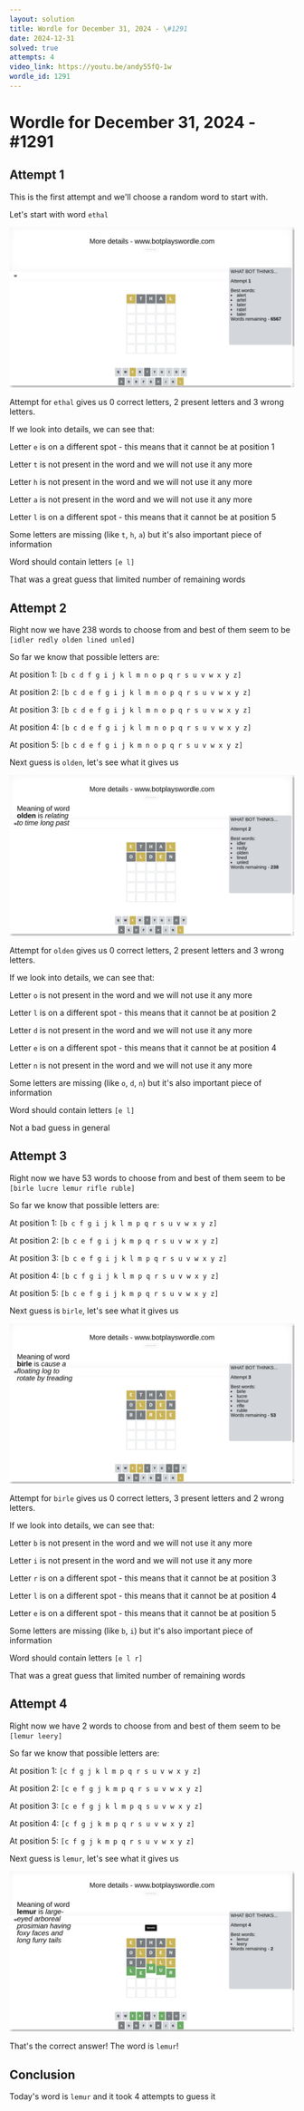 ```yaml
---
layout: solution
title: Wordle for December 31, 2024 - \#1291
date: 2024-12-31
solved: true
attempts: 4
video_link: https://youtu.be/andy55fQ-1w
wordle_id: 1291
---
```


# Wordle for December 31, 2024 - \#1291

## Attempt 1

This is the first attempt and we'll choose a random word to start with.

Let's start with word `ethal`

![Attempt 1](2024-12-31/attempt-1.png)

Attempt for `ethal` gives us 0 correct letters, 2 present letters and 3 wrong letters.

If we look into details, we can see that:

Letter `e` is on a different spot - this means that it cannot be at position 1

Letter `t` is not present in the word and we will not use it any more

Letter `h` is not present in the word and we will not use it any more

Letter `a` is not present in the word and we will not use it any more

Letter `l` is on a different spot - this means that it cannot be at position 5

Some letters are missing (like `t`, `h`, `a`) but it's also important piece of information

Word should contain letters `[e l]`

That was a great guess that limited number of remaining words



## Attempt 2

Right now we have 238 words to choose from and best of them seem to be `[idler redly olden lined unled]`

So far we know that possible letters are:

At position 1: `[b c d f g i j k l m n o p q r s u v w x y z]`

At position 2: `[b c d e f g i j k l m n o p q r s u v w x y z]`

At position 3: `[b c d e f g i j k l m n o p q r s u v w x y z]`

At position 4: `[b c d e f g i j k l m n o p q r s u v w x y z]`

At position 5: `[b c d e f g i j k m n o p q r s u v w x y z]`

Next guess is `olden`, let's see what it gives us

![Attempt 2](2024-12-31/attempt-2.png)

Attempt for `olden` gives us 0 correct letters, 2 present letters and 3 wrong letters.

If we look into details, we can see that:

Letter `o` is not present in the word and we will not use it any more

Letter `l` is on a different spot - this means that it cannot be at position 2

Letter `d` is not present in the word and we will not use it any more

Letter `e` is on a different spot - this means that it cannot be at position 4

Letter `n` is not present in the word and we will not use it any more

Some letters are missing (like `o`, `d`, `n`) but it's also important piece of information

Word should contain letters `[e l]`

Not a bad guess in general



## Attempt 3

Right now we have 53 words to choose from and best of them seem to be `[birle lucre lemur rifle ruble]`

So far we know that possible letters are:

At position 1: `[b c f g i j k l m p q r s u v w x y z]`

At position 2: `[b c e f g i j k m p q r s u v w x y z]`

At position 3: `[b c e f g i j k l m p q r s u v w x y z]`

At position 4: `[b c f g i j k l m p q r s u v w x y z]`

At position 5: `[b c e f g i j k m p q r s u v w x y z]`

Next guess is `birle`, let's see what it gives us

![Attempt 3](2024-12-31/attempt-3.png)

Attempt for `birle` gives us 0 correct letters, 3 present letters and 2 wrong letters.

If we look into details, we can see that:

Letter `b` is not present in the word and we will not use it any more

Letter `i` is not present in the word and we will not use it any more

Letter `r` is on a different spot - this means that it cannot be at position 3

Letter `l` is on a different spot - this means that it cannot be at position 4

Letter `e` is on a different spot - this means that it cannot be at position 5

Some letters are missing (like `b`, `i`) but it's also important piece of information

Word should contain letters `[e l r]`

That was a great guess that limited number of remaining words



## Attempt 4

Right now we have 2 words to choose from and best of them seem to be `[lemur leery]`

So far we know that possible letters are:

At position 1: `[c f g j k l m p q r s u v w x y z]`

At position 2: `[c e f g j k m p q r s u v w x y z]`

At position 3: `[c e f g j k l m p q s u v w x y z]`

At position 4: `[c f g j k m p q r s u v w x y z]`

At position 5: `[c f g j k m p q r s u v w x y z]`

Next guess is `lemur`, let's see what it gives us

![Attempt 4](2024-12-31/attempt-4.png)

That's the correct answer! The word is `lemur`!

## Conclusion

Today's word is `lemur` and it took 4 attempts to guess it

